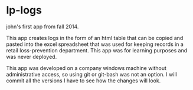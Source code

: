 # lp-logs
john's first app from fall 2014.


This app creates logs in the form of an html table that can be copied and pasted into the excel spreadsheet that was used for keeping records in a retail loss-prevention department. This app was for learning purposes and was never deployed.

This app was developed on a company windows machine without administrative access, so using git or git-bash was not an option.  I will commit all the versions I have to see how the changes will look.


